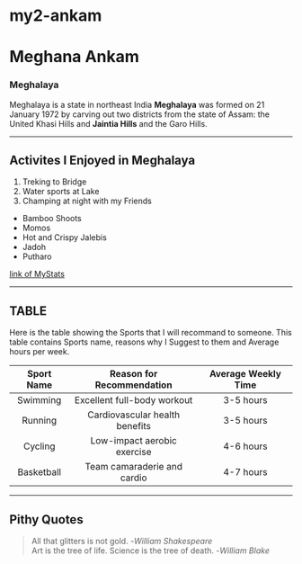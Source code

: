 # my2-ankam
# Meghana Ankam
### Meghalaya
 Meghalaya is a state in northeast India **Meghalaya** was formed on 21 January 1972 by carving out two districts from the state of Assam: the United Khasi Hills and **Jaintia Hills** and the Garo Hills.

----
## Activites I Enjoyed in Meghalaya
1. Treking to Bridge
2. Water sports at Lake
3. Champing at night with my Friends

* Bamboo Shoots
* Momos 
* Hot and Crispy Jalebis 
* Jadoh
* Putharo

[link of MyStats](MyStats.md)

----
## TABLE
Here is the table showing the Sports that I will recommand to someone. This table contains Sports name, reasons why I Suggest to them and Average hours per week.

|Sport Name|Reason for Recommendation|Average Weekly Time |
|:---:|:---:|:---:|
|Swimming|Excellent full-body workout|3-5 hours|
|Running|Cardiovascular health benefits|3-5 hours|
|Cycling|Low-impact aerobic exercise|4-6 hours|
|Basketball|Team camaraderie and cardio|4-7 hours|
----
## Pithy Quotes
>All that glitters is not gold. -*William Shakespeare*<br>
>Art is the tree of life. Science is the tree of death. -*William Blake*
